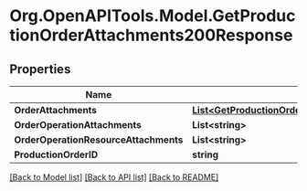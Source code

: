 # Org.OpenAPITools.Model.GetProductionOrderAttachments200Response

## Properties

Name | Type | Description | Notes
------------ | ------------- | ------------- | -------------
**OrderAttachments** | [**List&lt;GetProductionOrderAttachments200ResponseOrderAttachmentsInner&gt;**](GetProductionOrderAttachments200ResponseOrderAttachmentsInner.md) |  | [optional] 
**OrderOperationAttachments** | **List&lt;string&gt;** |  | [optional] 
**OrderOperationResourceAttachments** | **List&lt;string&gt;** |  | [optional] 
**ProductionOrderID** | **string** |  | [optional] 

[[Back to Model list]](../README.md#documentation-for-models) [[Back to API list]](../README.md#documentation-for-api-endpoints) [[Back to README]](../README.md)

